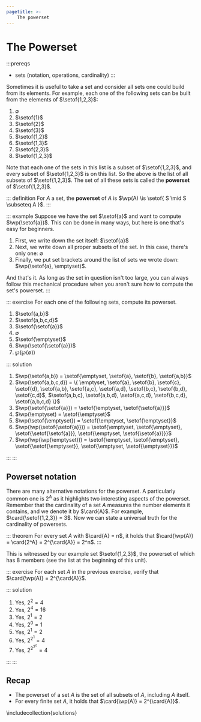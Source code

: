 ```yaml
---
pagetitle: >-
    The powerset
---
```


# The Powerset

:::prereqs
- sets (notation, operations, cardinality)
:::

Sometimes it is useful to take a set and consider all sets one could build from its elements.
For example, each one of the following sets can be built from the elements of $\setof{1,2,3}$: 

1. $\emptyset$
1. $\setof{1}$
1. $\setof{2}$
1. $\setof{3}$
1. $\setof{1,2}$
1. $\setof{1,3}$
1. $\setof{2,3}$
1. $\setof{1,2,3}$

Note that each one of the sets in this list is a subset of $\setof{1,2,3}$, and every subset of $\setof{1,2,3}$ is on this list.
So the above is the list of all subsets of $\setof{1,2,3}$.
The set of all these sets is called the **powerset** of $\setof{1,2,3}$.

::: definition
For $A$ a set, the **powerset** of $A$ is $\wp(A) \is \setof{ S \mid S \subseteq A }$.
:::

::: example
Suppose we have the set $\setof{a}$ and want to compute $\wp(\setof{a})$.
This can be done in many ways, but here is one that's easy for beginners.

1. First, we write down the set itself: $\setof{a}$
1. Next, we write down all proper subsets of the set.
   In this case, there's only one: $\emptyset$
1. Finally, we put set brackets around the list of sets we wrote down:
   $\wp(\setof{a}, \emptyset)$.

And that's it.
As long as the set in question isn't too large, you can always follow this mechanical procedure when you aren't sure how to compute the set's powerset.
:::

::: exercise
For each one of the following sets, compute its powerset.

1. $\setof{a,b}$
1. $\setof{a,b,c,d}$
1. $\setof{\setof{a}}$
1. $\emptyset$
1. $\setof{\emptyset}$
1. $\wp(\setof{\setof{a}})$
1. $\wp(\wp(\emptyset))$

::: solution

1. $\wp(\setof{a,b}) = \setof{\emptyset, \setof{a}, \setof{b}, \setof{a,b}}$
1. $\wp(\setof{a,b,c,d}) = \{ \emptyset, \setof{a}, \setof{b}, \setof{c}, \setof{d}, \setof{a,b}, \setof{a,c}, \setof{a,d}, \setof{b,c}, \setof{b,d}, \setof{c,d}$, $\setof{a,b,c}, \setof{a,b,d}, \setof{a,c,d}, \setof{b,c,d}, \setof{a,b,c,d} \}$
1. $\wp(\setof{\setof{a}}) = \setof{\emptyset, \setof{\setof{a}}}$
1. $\wp(\emptyset) = \setof{\emptyset}$
1. $\wp(\setof{\emptyset}) = \setof{\emptyset, \setof{\emptyset}}$
1. $\wp(\wp(\setof{\setof{a}})) = \setof{\emptyset, \setof{\emptyset}, \setof{\setof{\setof{a}}}, \setof{\emptyset, \setof{\setof{a}}}}$
1. $\wp(\wp(\wp(\emptyset))) = \setof{\emptyset, \setof{\emptyset}, \setof{\setof{\emptyset}}, \setof{\emptyset, \setof{\emptyset}}}$

:::
:::

## Powerset notation

There are many alternative notations for the powerset.
A particularly common one is $2^A$ as it highlights two interesting aspects of the powerset.
Remember that the cardinality of a set $A$ measures the number elements it contains, and we denote it by $\card{A}$.
For example, $\card{\setof{1,2,3}} = 3$.
Now we can state a universal truth for the cardinality of powersets.

::: theorem
For every set $A$ with $\card{A} = n$, it holds that $\card{\wp(A)} = \card{2^A} = 2^{\card{A}} = 2^n$.
:::

This is witnessed by our example set $\setof{1,2,3}$, the powerset of which has $8$ members (see the list at the beginning of this unit).

::: exercise
For each set $A$ in the previous exercise, verify that $\card{\wp(A)} = 2^{\card{A}}$.

::: solution

1. Yes, $2^2 = 4$
1. Yes, $2^4 = 16$
1. Yes, $2^1 = 2$
1. Yes, $2^0 = 1$
1. Yes, $2^1 = 2$
1. Yes, $2^{2^1} = 4$
1. Yes, $2^{2^{2^0}} = 4$

:::
:::

<!-- fixme -->
<!-- But the $2^A$ notation for powersets has a deeper meaning that goes beyond mere numbers. -->
<!-- The notation $B^A$ is sometimes used to represent the set of all functions from $A$ to $B$. -->
<!-- And $2$ can be construed not just as the number $2$, but as any set with cardinality $2$, including $\setof{\top, \bot}$. -->
<!-- So $2^A$ can be taken to denote the set of all functions from $A$ to $\setof{\top, \bot}$. -->
<!-- But since functions are sets, this is exactly the class of all subsets of $A$. -->
<!--  -->
<!-- In sum, the $2^A$ notation for powersets is very pleasing on a theoretical level. -->
<!-- But humans are a practical bunch, and since superscripts are slightly strenuous to read, $\wp(A)$ is the preferred notation for powersets. -->

## Recap

- The powerset of a set $A$ is the set of all subsets of $A$, including $A$ itself.
- For every finite set $A$, it holds that $\card{\wp(A)} = 2^{\card{A}}$.

\includecollection{solutions}
